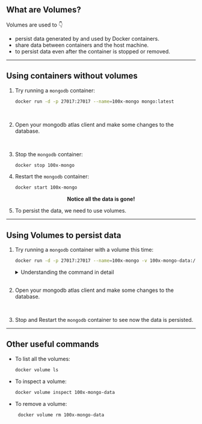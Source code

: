 ## What are Volumes?

Volumes are used to 👇
- persist data generated by and used by Docker containers.
- share data between containers and the host machine.
- to persist data even after the container is stopped or removed.

---

## Using containers without volumes

1. Try running a `mongodb` container:

   ```bash
   docker run -d -p 27017:27017 --name=100x-mongo mongo:latest
   ```

   <br>

2. Open your mongodb atlas client and make some changes to the database.

   <br>

3. Stop the `mongodb` container:

   ```bash
   docker stop 100x-mongo
   ```

4. Restart the `mongodb` container:

   ```bash
   docker start 100x-mongo
   ```

**<p align="center">Notice all the data is gone!</p>**

5. To persist the data, we need to use volumes.

---

## Using Volumes to persist data

1. Try running a `mongodb` container with a volume this time:

   ```bash
   docker run -d -p 27017:27017 --name=100x-mongo -v 100x-mongo-data:/data/db mongo:latest
   ```

   <details>
   <summary>Understanding the command in detail</summary>

   - `-v`: This flag is used to create a volume. It takes the name of the volume as an argument.
   - `100x-mongo-data`: This is the name of the volume.
   - `:/data/db`: This is the path inside the container where the volume will be mounted.
   </details>

   <br>

2. Open your mongodb atlas client and make some changes to the database.

   <br>

3. Stop and Restart the `mongodb` container to see now the data is persisted.

---

## Other useful commands

- To list all the volumes:

  ```bash
  docker volume ls
  ```

- To inspect a volume:

  ```bash
  docker volume inspect 100x-mongo-data
  ```

- To remove a volume:

  ```bash
   docker volume rm 100x-mongo-data
  ```
